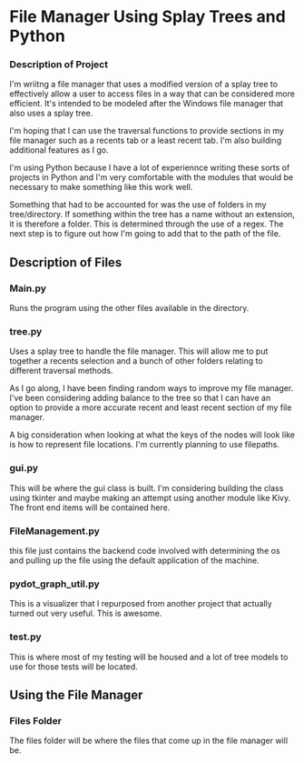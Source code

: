 # File Manager Using Splay Trees and Python

### Description of Project

I'm wriitng a file manager that uses a modified version of a splay tree to effectively allow a user to access files in a way that can be considered more efficient. It's intended to be modeled after the Windows file manager that also uses a splay tree.

I'm hoping that I can use the traversal functions to provide sections in my file manager such as a recents tab or a least recent tab. I'm also building additional features as I go.

I'm using Python because I have a lot of experiennce writing these sorts of projects in Python and I'm very comfortable with the modules that would be necessary to make something like this work well.

Something that had to be accounted for was the use of folders in my tree/directory. If something within the tree has a name without an extension, it is therefore a folder. This is determined through the use of a regex. The next step is to figure out how I'm going to add that to the path of the file.

## Description of Files

### Main.py

Runs the program using the other files available in the directory.

### tree.py

Uses a splay tree to handle the file manager. This will allow me to put together a recents selection and a bunch of other folders relating to different traversal methods.

As I go along, I have been finding random ways to improve my file manager. I've been considering adding balance to the tree
so that I can have an option to provide a more accurate recent and least recent section of my file manager. 

A big consideration when looking at what the keys of the nodes will look like is how to represent file locations. I'm currently planning to use filepaths.

### gui.py

This will be where the gui class is built. I'm considering building the class using tkinter and maybe making an attempt using another module like Kivy. The front end items will be contained here.

### FileManagement.py

this file just contains the backend code involved with determining the os and pulling up the file using the default application of the machine.

### pydot_graph_util.py

This is a visualizer that I repurposed from another project that actually turned out very useful. This is awesome.

### test.py

This is where most of my testing will be housed and a lot of tree models to use for those tests will be located.

## Using the File Manager

### Files Folder

The files folder will be where the files that come up in the file manager will be. 